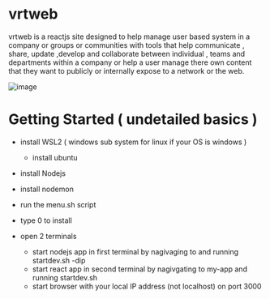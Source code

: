 # vrtweb
vrtweb is a reactjs site designed to help  manage user based system in a company or groups or communities with tools that help communicate , share, update ,develop and collaborate between individual , teams and departments within a company or help a user manage there own content that they want to publicly or internally expose to a network or the web. 



![image](https://user-images.githubusercontent.com/12083103/170179136-dc951080-4bde-4258-bcf8-c1923ed5dc5f.png)



Getting Started ( undetailed basics ) 
=====================
* install WSL2 ( windows sub system for linux if your OS is windows ) 
  * install ubuntu
* install Nodejs
* install nodemon 
* run the menu.sh script
 * type 0 to install 
 
* open 2 terminals
  * start nodejs app in first terminal by nagivaging to and running startdev.sh -dip
  * start react app in second terminal by nagivgating to my-app and running startdev.sh
  * start browser with your local IP address (not localhost) on port 3000 



